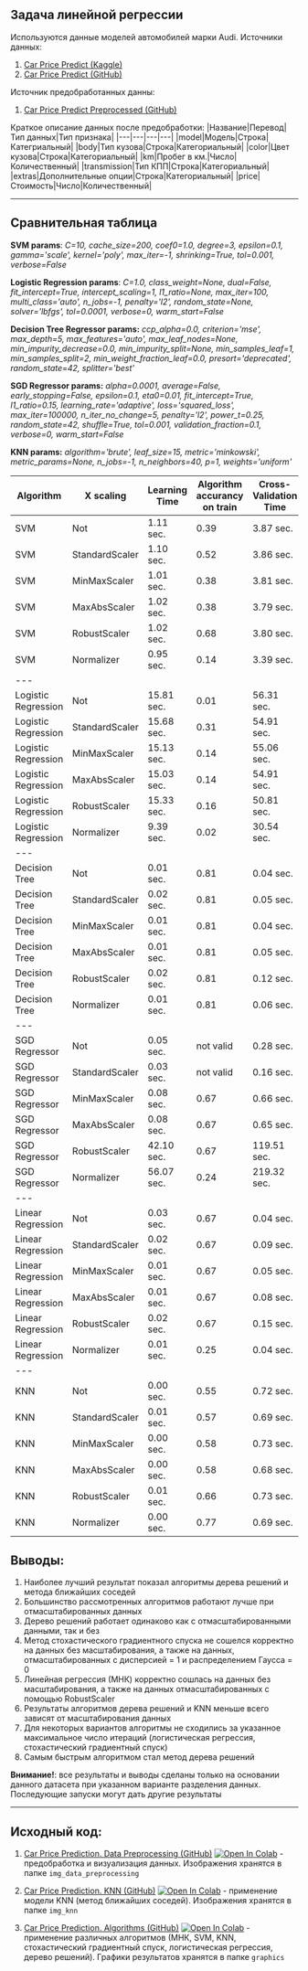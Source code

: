 ## Задача линейной регрессии

Используются данные моделей автомобилей марки Audi. Источники данных: 
1. [Car Price Predict (Kaggle)](https://www.kaggle.com/ersany/car-price-prediction)
2. [Car Price Predict (GitHub)](https://github.com/Aynur19/Machine-Learning/blob/main/data/car_price/car_price.csv)

Источник предобработанных данны:
1. [Car Price Predict Preprocessed (GitHub)](https://github.com/Aynur19/Machine-Learning/blob/main/data/car_price/car_price_prepocessed.csv)

Краткое описание данных после предобработки:
|Название|Перевод|Тип данных|Тип признака|
|---|---|---|---|
|model|Модель|Строка|Категриальный|
|body|Тип кузова|Строка|Категориальный|
|color|Цвет кузова|Строка|Категориальный|
|km|Пробег в км.|Число|Количественный|
|transmission|Тип КПП|Строка|Категориальный|
|extras|Дополнительные опции|Строка|Категориальный|
|price|Стоимость|Число|Количественный|

---

## Сравнительная таблица

**SVM params**: *C=10, cache_size=200, coef0=1.0, degree=3, epsilon=0.1, gamma='scale', kernel='poly', max_iter=-1, shrinking=True, tol=0.001, verbose=False*

**Logistic Regression params**: *C=1.0, class_weight=None, dual=False, fit_intercept=True, intercept_scaling=1, l1_ratio=None, max_iter=100, multi_class='auto', n_jobs=-1, penalty='l2', random_state=None, solver='lbfgs', tol=0.0001, verbose=0, warm_start=False*

**Decision Tree Regressor params:** *ccp_alpha=0.0, criterion='mse', max_depth=5, max_features='auto', max_leaf_nodes=None, min_impurity_decrease=0.0, min_impurity_split=None, min_samples_leaf=1, min_samples_split=2, min_weight_fraction_leaf=0.0, presort='deprecated', random_state=42, splitter='best'*

**SGD Regressor params:** *alpha=0.0001, average=False, early_stopping=False, epsilon=0.1, eta0=0.01, fit_intercept=True, l1_ratio=0.15, learning_rate='adaptive', loss='squared_loss', max_iter=100000, n_iter_no_change=5, penalty='l2', power_t=0.25, random_state=42, shuffle=True, tol=0.001, validation_fraction=0.1, verbose=0, warm_start=False* 

**KNN params:** *algorithm='brute', leaf_size=15, metric='minkowski', metric_params=None, n_jobs=-1, n_neighbors=40, p=1, weights='uniform'*


<span style="font-size:small;">

|Algorithm|X scaling|Learning Time|Algorithm accurancy on train|Cross-Validation Time|R2|Variance Score|Max Error|Mean Absolute Error|RMSE|Median Absolute Error|
|---|---|---|---|---|---|---|---|---|---|---|
|SVM|Not|1.11 sec.|0.39|3.87 sec.|0.358|0.361|<small>\$34 394.480</small>|\$2 699.884|\$13 219 174.077|\$2 201.854|
|SVM|StandardScaler|1.10 sec.|0.52|3.86 sec.|0.500|0.505|\$25 335.663|\$2 393.652|\$10 301 248.396|\$1 964.938|
|SVM|MinMaxScaler|1.01 sec.|0.38|3.81 sec.|0.367|0.373|\$34 583.573|\$2 673.974|\$13 045 473.850|\$2 238.552|
|SVM|MaxAbsScaler|1.02 sec.|0.38|3.79 sec.|0.367|0.373|\$34 583.573|\$2 673.974|\$13 045 473.850|\$2 238.552|
|SVM|RobustScaler|1.02 sec.|0.68|3.80 sec.|0.617|0.621|\$32 506.572|\$1 942.534|\$7 895 252.412|\$1 469.010|
|SVM|Normalizer|0.95 sec.|0.14|3.39 sec.|0.126|0.129|\$37 099.213|\$3 341.438|\$17 997 337.614|\$3 000.962|
|---|
|Logistic Regression|Not|15.81 sec.|0.01|56.31 sec.|-1.528|0.030|\$42 600.000|\$5 834.017|\$52 070 840.148|\$5 290.000|
|Logistic Regression|StandardScaler|15.68 sec.|0.31|54.91 sec.|0.497|0.500|\$25 200.000|\$2 193.131|\$10 352 395.965|\$1 490.000|
|Logistic Regression|MinMaxScaler|15.13 sec.|0.14|55.06 sec.|0.177|0.177|\$35 200.000|\$2 946.195|\$16 947 065.553|\$2 105.000|
|Logistic Regression|MaxAbsScaler|15.03 sec.|0.14|54.91 sec.|0.176|0.177|\$35 200.000|\$2 947.653|\$16 961 936.665|\$2 105.000|
|Logistic Regression|RobustScaler|15.33 sec.|0.16|50.81 sec.|0.451|0.452|\$35 200.000|\$2 260.847|\$11 307 884.165|\$1 529.000|
|Logistic Regression|Normalizer|9.39 sec.|0.02|30.54 sec.|-0.106|0.112|\$34 600.000|\$3 785.862|\$22 774 554.509|$3 500.500|
|---|
|Decision Tree|Not|0.01 sec.|0.81|0.04 sec.|0.734|0.734|\$30 361.315|\$1 598.146|\$5 484 648.943|\$1 186.769|
|Decision Tree|StandardScaler|0.02 sec.|0.81|0.05 sec.|0.734|0.734|\$30 361.315|\$1 598.146|\$5 484 648.943|\$1 186.769|
|Decision Tree|MinMaxScaler|0.01 sec.|0.81|0.04 sec.|0.734|0.734|\$30 361.315|\$1 598.146|\$5 484 648.943|\$1 186.769|
|Decision Tree|MaxAbsScaler|0.01 sec.|0.81|0.05 sec.|0.734|0.734|\$30 361.315|\$1 598.146|\$5 484 648.943|\$1 186.769|
|Decision Tree|RobustScaler|0.02 sec.|0.81|0.12 sec.|0.734|0.734|\$30 361.315|\$1 598.146|\$5 484 648.943|\$ 1186.769|
|Decision Tree|Normalizer|0.01 sec.|0.81|0.06 sec.|0.729|0.729|\$21 675.000|\$1 635.286|\$5 591 493.814|\$1 140.812|
|---|
|SGD Regressor|Not|0.05 sec.|not valid|0.28 sec.|not valid|not valid|not valid|not valid|not valid|not valid|
|SGD Regressor|StandardScaler|0.03 sec.|not valid|0.16 sec.|not valid|not valid|not valid|not valid|not valid|not valid|
|SGD Regressor|MinMaxScaler|0.08 sec.|0.67|0.66 sec.|0.629|0.629|\$30 392.142|\$2 004.298|\$7 638 178.520|\$1 616.232|
|SGD Regressor|MaxAbsScaler|0.08 sec.|0.67|0.65 sec.|0.629|0.629|\$30 392.142|\$2 004.298|\$7 638 178.520|\$1 616.232|
|SGD Regressor|RobustScaler|42.10 sec.|0.67|119.51 sec.|0.631|0.631|\$29 485.324|\$2 002.934|\$7 591 156.166|\$1 614.058|
|SGD Regressor|Normalizer|56.07 sec.|0.24|219.32 sec.|0.204|0.205|\$37 124.820|\$3 183.322|\$16 388 351.287|\$2 928.496|
|---|
|Linear Regression|Not|0.03 sec.|0.67|0.04 sec.|0.629|0.630|\$29 416.336|\$2 003.556|\$7 630 586.803|\$1 611.409|
|Linear Regression|StandardScaler|0.02 sec.|0.67|0.09 sec.|not valid|not valid|not valid|not valid|not valid|\$1 622.129|
|Linear Regression|MinMaxScaler|0.01 sec.|0.67|0.05 sec.|not valid|not valid|not valid|not valid|not valid|\$1 615.000|
|Linear Regression|MaxAbsScaler|0.01 sec.|0.67|0.08 sec.|not valid|not valid|not valid|not valid|not valid|\$1 624.000|
|Linear Regression|RobustScaler|0.02 sec.|0.67|0.15 sec.|0.629|0.630|\$29 416.336|\$2 003.556|\$7 630 586.803|\$1 611.409|
|Linear Regression|Normalizer|0.01 sec.|0.25|0.04 sec.|not valid|not valid|not valid|not valid|not valid|\$2 900.350|
|---|
|KNN|Not|0.00 sec.|0.55|0.72 sec.|0.466|0.466|\$35 663.550|\$2 378.508|\$11 000 064.102|\$1 891.488|
|KNN|StandardScaler|0.01 sec.|0.57|0.69 sec.|0.531|0.534|\$31 372.725|\$2 290.944|\$9 654 486.517|\$1 864.137|
|KNN|MinMaxScaler|0.00 sec.|0.58|0.73 sec.|0.535|0.536|\$31 424.825|\$2 242.302|\$9 581 521.116|\$1 738.850|
|KNN|MaxAbsScaler|0.00 sec.|0.58|0.68 sec.|0.535|0.536|\$31 424.825|\$2 242.271|\$9 581 335.032|\$1 738.850|
|KNN|RobustScaler|0.01 sec.|0.66|0.73 sec.|0.601|0.603|\$30 187.200|\$2 042.723|\$8 212 773.219|\$1 608.188|
|KNN|Normalizer|0.00 sec.|0.77|0.69 sec.|0.692|0.700|\$32 514.800|\$1 578.972|\$6 339 702.173|\$1 075.925|

</span>


## Выводы:
1. Наиболее лучший результат показал алгоритмы дерева решений и метода ближайших соседей
2. Большинство рассмотренных алгоритмов работают лучше при отмасштабированных данных
3. Дерево решений работает одинаково как с отмасштабированными данными, так и без
4. Метод стохастического градиентного спуска не сошелся корректно на данных без масштабирования, а также на данных, отмасштабированных с дисперсией = 1 и распределением Гаусса = 0
5. Линейная регрессия (МНК) корректно сошлась на данных без масштабирования, а также на данных отмасштабированных с помощью RobustScaler
6. Результаты алгоритмов дерева решений и KNN меньше всего зависят от масштабирования данных
7. Для некоторых вариантов алгоритмы не сходились за указанное максимальное число итераций (логистическая регрессия, стохастический градиентный спуск)
8. Самым быстрым алгоритмом стал метод дерева решений

**Внимание!**: все результаты и выводы сделаны только на основании данного датасета при указанном варианте разделения данных. Последующие запуски могут дать другие результаты

---

## Исходный код:

1. [Car Price Prediction. Data Preprocessing (GitHub)](https://github.com/Aynur19/Machine-Learning/blob/main/Notebooks/LinearRegression/CarPricePredict/CarPricePredictiction_DataPreprocessing.ipynb) 
[![Open In Colab](https://colab.research.google.com/assets/colab-badge.svg)](https://colab.research.google.com/drive/1jnPanJsQnqo9MNNyF9IQ5hQnKO8QXMkJ?usp=sharing) - предобработка и визуализация данных. Изображения хранятся в папке `img_data_preprocessing`


2. [Car Price Prediction. KNN (GitHub)](https://github.com/Aynur19/Machine-Learning/blob/main/Notebooks/LinearRegression/CarPricePredict/CarPricePredictiction_KNN.ipynb) 
[![Open In Colab](https://colab.research.google.com/assets/colab-badge.svg)](https://colab.research.google.com/drive/1lxSk75YSpyobGPqyjyE18eBWTjRatobZ?usp=sharing) - применение модели KNN (метод ближайших соседей). Изображения хранятся в папке `img_knn`


2. [Car Price Prediction. Algorithms (GitHub)](https://github.com/Aynur19/Machine-Learning/blob/main/Notebooks/LinearRegression/CarPricePredict/CarPricePredictiction_Algorithms.ipynb) 
[![Open In Colab](https://colab.research.google.com/assets/colab-badge.svg)](https://colab.research.google.com/drive/1YDXnX0y-mpei481VZ5vVVPRsp02FpeEb?usp=sharing) - применение различных алгоритмов (МНК, SVM, KNN, стохастический градиентный спуск, логистическая регрессия, дерево решений). Графики результатов хранятся в папке `graphics`
